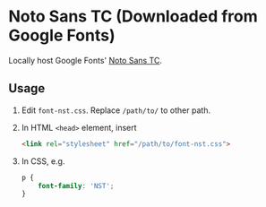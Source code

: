 Noto Sans TC (Downloaded from Google Fonts)
=======

Locally host Google Fonts' [Noto Sans TC](https://fonts.googleapis.com/css?family=Noto+Sans+TC:300,400,500,700&amp;subset=chinese-traditional).

## Usage

1. Edit `font-nst.css`. Replace `/path/to/` to other path.

1. In HTML `<head>` element, insert

	```html
	<link rel="stylesheet" href="/path/to/font-nst.css"> 
	```

1. In CSS, e.g.

	```css
	p {
	    font-family: 'NST';
	}
	```